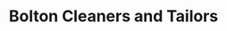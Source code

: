 ---
title: "Bolton Cleaners and Tailors"
url: /bolton/bolton-cleaners-and-tailors/
shop: Wäscherei
---